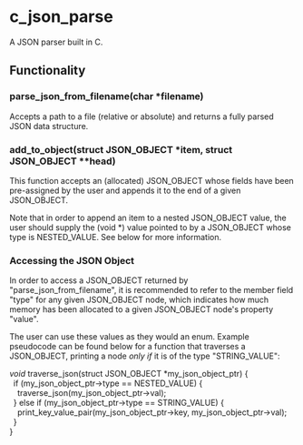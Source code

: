 # c_json_parse
A JSON parser built in C.

## Functionality

### parse_json_from_filename(char *filename)

Accepts a path to a file (relative or absolute) and returns a fully parsed JSON data structure.

### add_to_object(struct JSON_OBJECT *item, struct JSON_OBJECT **head)

This function accepts an (allocated) JSON_OBJECT whose fields have been pre-assigned by the user
and appends it to the end of a given JSON_OBJECT. 

Note that in order to append an item to a nested JSON_OBJECT value, the user should supply the 
(void *) value pointed to by a JSON_OBJECT whose type is NESTED_VALUE. See below for more information.

### Accessing the JSON Object

In order to access a JSON_OBJECT returned by "parse_json_from_filename", it is recommended
to refer to the member field "type" for any given JSON_OBJECT node, which indicates
how much memory has been allocated to a given JSON_OBJECT node's property "value".

The user can use these values as they would an enum. Example pseudocode
can be found below for a function that traverses a JSON_OBJECT, printing a node
_only if_ it is of the type "STRING_VALUE": 

_void_ traverse_json(struct JSON_OBJECT *my_json_object_ptr) { <br/>
  &ensp;if (my_json_object_ptr->type == NESTED_VALUE) { <br/>
    &emsp;traverse_json(my_json_object_ptr->val); <br/>
  &ensp;} else if (my_json_object_ptr->type == STRING_VALUE) { <br/>
    &emsp;print_key_value_pair(my_json_object_ptr->key, my_json_object_ptr->val); <br/>
  &ensp;} <br/>
}
